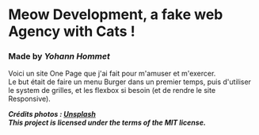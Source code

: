 # Meow Development, a fake web Agency with Cats !
### Made by ***Yohann Hommet***


Voici un site One Page que j'ai fait pour m'amuser et m'exercer.  
Le but était de faire un menu Burger dans un premier temps, puis d'utiliser le system de grilles, et les flexbox si besoin (et de rendre le site Responsive).  


***Crédits photos : [Unsplash](https://unspaclsh.com)***  
***This project is licensed under the terms of the MIT license.***  


